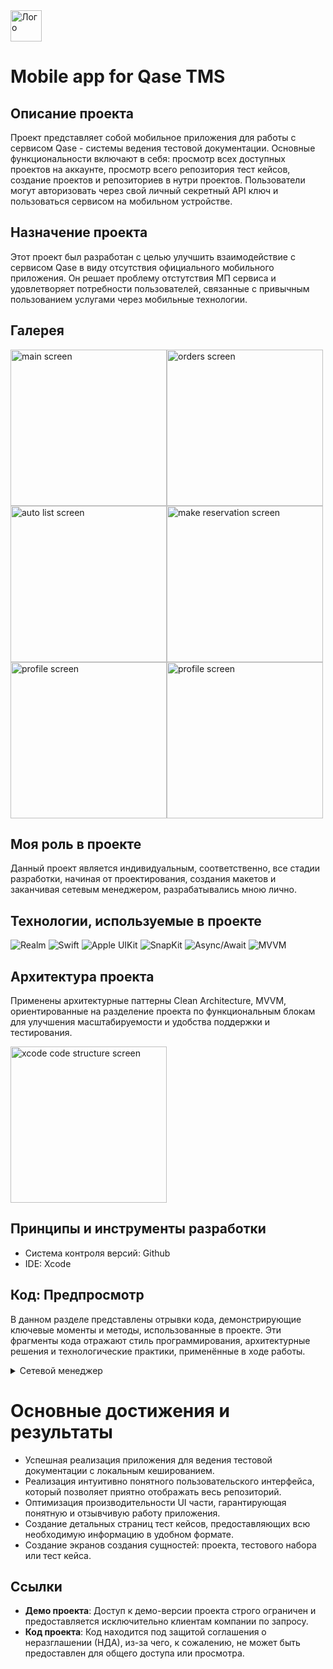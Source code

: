 <img src="https://github.com/ivn-srg/prtf-qase/blob/main/logo-2.jpeg" alt="Лого" style="width: 50px; height: 50px;"/>

# Mobile app for Qase TMS 

## Описание проекта

Проект представляет собой мобильное приложения для работы с сервисом Qase - системы ведения тестовой документации. Основные функциональности включают в себя: просмотр всех доступных проектов на аккаунте, просмотр всего репозитория тест кейсов, создание проектов и репозиториев в нутри проектов. Пользователи могут авторизовать через свой личный секретный API ключ и пользоваться сервисом на мобильном устройстве.

## Назначение проекта

Этот проект был разработан с целью улучшить взаимодействие с сервисом Qase в виду отсутствия официального мобильного приложения. Он решает проблему отстутствия МП сервиса и удовлетворяет потребности пользователей, связанные с привычным пользованием услугами через мобильные технологии.

## Галерея
<img src="https://github.com/ivn-srg/prtf-qase/blob/main/Simulator%20Screenshot%20-%20iPhone%2016%20Pro%20-%202024-11-05%20at%2017.39.58.png" alt="main screen" width="250"><img src="https://github.com/ivn-srg/prtf-qase/blob/main/Simulator%20Screenshot%20-%20iPhone%2016%20Pro%20-%202024-11-05%20at%2017.40.11.png" alt="orders screen" width="250"><img src="https://github.com/ivn-srg/prtf-qase/blob/main/Simulator%20Screenshot%20-%20iPhone%2016%20Pro%20-%202024-11-05%20at%2017.40.22.png" alt="auto list screen" width="250"><img src="https://github.com/ivn-srg/prtf-qase/blob/main/Simulator%20Screenshot%20-%20iPhone%2016%20Pro%20-%202024-11-05%20at%2017.40.30.png" alt="make reservation screen" width="250"><img src="https://github.com/ivn-srg/prtf-qase/blob/main/Simulator%20Screenshot%20-%20iPhone%2016%20Pro%20-%202024-11-05%20at%2017.40.39.png" alt="profile screen" width="250"><img src="https://github.com/ivn-srg/prtf-qase/blob/main/Simulator%20Screenshot%20-%20iPhone%2016%20Pro%20-%202024-11-05%20at%2017.40.44.png" alt="profile screen" width="250">

## Моя роль в проекте

Данный проект является индивидуальным, соответственно, все стадии разработки, начиная от проектирования, создания макетов и заканчивая сетевым менеджером, разрабатывались мною лично.


## Технологии, используемые в проекте

![Realm](https://img.shields.io/badge/Realm-5B8C4A?style=for-the-badge&logo=realm&logoColor=white)
![Swift](https://img.shields.io/badge/Swift-F05138?style=for-the-badge&logo=swift&logoColor=white)
![Apple UIKit](https://img.shields.io/badge/UIKit-007AFF?style=for-the-badge&logo=apple&logoColor=white)
![SnapKit](https://img.shields.io/badge/SnapKit-FF4B30?style=for-the-badge&logo=swift&logoColor=white)
![Async/Await](https://img.shields.io/badge/Async%20Await-4BCB1A?style=for-the-badge&logo=swift&logoColor=white)
![MVVM](https://img.shields.io/badge/MVVM-FF3D00?style=for-the-badge&logo=swift&logoColor=white)

## Архитектура проекта

Применены архитектурные паттерны Clean Architecture, MVVM, ориентированные на разделение проекта по функциональным блокам для улучшения масштабируемости и удобства поддержки и тестирования.

<img src="https://github.com/ivn-srg/prtf-qase/blob/main/Снимок%20экрана%202024-11-05%20в%2018.01.59.png" alt="xcode code structure screen" width="250">


## Принципы и инструменты разработки
- Система контроля версий: Github
- IDE: Xcode

## Код: Предпросмотр

В данном разделе представлены отрывки кода, демонстрирующие ключевые моменты и методы, использованные в проекте. Эти фрагменты кода отражают стиль программирования, архитектурные решения и технологические практики, применённые в ходе работы.

<details>
  <summary>Сетевой менеджер</summary>

    ```swift
    protocol NetworkManager: AnyObject {
    func performRequest<T: Decodable>(
        with data: any Encodable,
        from urlString: String,
        method: HTTPMethod,
        modelType: T.Type
    ) async throws -> T
    
    func makeHTTPRequest<T: Decodable>(
        for request: URLRequest,
        codableModelType: T.Type
    ) async throws -> T
    }

    final class APIManager: NetworkManager {
        static let shared = APIManager()
        
        let DOMEN = "https://api.qase.io/v1"
        
        func performRequest<T: Decodable>(
            with data: any Encodable = Optional<Data>.none,
            from urlString: String,
            method: HTTPMethod,
            modelType: T.Type
        ) async throws -> T {
            guard let url = URL(string: urlString) else { throw APIError.invalidURL }
            
            var request = URLRequest(url: url)
            request.httpMethod = method.rawValue
            request.addValue(TOKEN, forHTTPHeaderField: "Token")
            
            if !(data is Optional<Data>) {
                let jsonData: Data
                do {
                    jsonData = try JSONEncoder().encode(data)
                } catch let error as EncodingError {
                    throw APIError.serializationError(error)
                }
                request.httpBody = jsonData
                request.addValue("application/json", forHTTPHeaderField: "content-type")
            }
            
            if method == .delete || method == .get {
                request.addValue("application/json", forHTTPHeaderField: "accept")
            }
            
            return try await makeHTTPRequest(for: request, codableModelType: modelType)
        }
        
        internal func makeHTTPRequest<T: Decodable>(
            for request: URLRequest,
            codableModelType: T.Type
        ) async throws -> T {
            do {
                let (data, _) = try await URLSession.shared.data(for: request)
                do {
                    let result = try JSONDecoder().decode(codableModelType, from: data)
                    return result
                } catch {
                    let errorModel = try JSONDecoder().decode(ResponseWithErrorModel.self, from: data)
                    let errorMessage = StringError(errorModel.errorMessage)
                    throw APIError.parsingError(errorMessage)
                }
            } catch let error as DecodingError {
                throw APIError.parsingError(error)
            } catch let error as URLError {
                switch error.code {
                case .notConnectedToInternet:
                    throw APIError.noInternetConnection
                case .timedOut:
                    throw APIError.timeout
                default:
                    throw APIError.otherNetworkError(error)
                }
            } catch {
                throw APIError.otherNetworkError(error)
            }
        }
        
        func formUrlString(
            APIMethod: APIEndpoint,
            codeOfProject: String?,
            limit: Int?,
            offset: Int?,
            parentSuite: ParentSuite?,
            caseId: Int?
        ) -> String? {
            
            switch APIMethod {
            case .project:
                if let limit = limit, let offset = offset {
                    return "\(DOMEN)/project?limit=\(limit)&offset=\(offset)"
                } else if let codeOfProject = codeOfProject {
                    return "\(DOMEN)/project/\(codeOfProject)"
                } else {
                    return "\(DOMEN)/project"
                }
            case .suites:
                guard let codeOfProject = codeOfProject else { return nil }
                guard let limit = limit, let offset = offset else {
                    return "\(DOMEN)/suite/\(codeOfProject)"
                }
                guard let parentSuite = parentSuite else {
                    return "\(DOMEN)/suite/\(codeOfProject)?limit=\(limit)&offset=\(offset)"
                }
                guard
                    let searchSuiteString = parentSuite.title.addingPercentEncoding(withAllowedCharacters: .urlHostAllowed)
                else { return nil }
                
                return "\(DOMEN)/suite/\(codeOfProject)?search=\"\(searchSuiteString)\"&limit=\(limit)&offset=\(offset)"
            case .cases:
                guard let codeOfProject = codeOfProject else { return nil }
                guard let limit = limit, let offset = offset else {
                    return "\(DOMEN)/case/\(codeOfProject)"
                }
                guard let parentSuite = parentSuite else {
                    return "\(DOMEN)/case/\(codeOfProject)?limit=\(limit)&offset=\(offset)"
                }
                
                return "\(DOMEN)/case/\(codeOfProject)?suite_id=\(parentSuite.id)&limit=\(limit)&offset=\(offset)"
            case .openedCase:
                guard let codeOfProject = codeOfProject else { return nil }
                guard let caseId = caseId else { return nil }
                
                return "\(DOMEN)/case/\(codeOfProject)/\(caseId)"
            }
        }
    }

    enum APIError: Error {
        case invalidURL, parsingError(Error), serializationError(Error), noInternetConnection, timeout, otherNetworkError(Error)
    }

    enum HTTPMethod: String {
        case get = "GET"
        case post = "POST"
        case patch = "PATCH"
        case delete = "DELETE"
    }

    enum APIEndpoint: String, CaseIterable {
        case project = "project"
        case suites = "suite"
        case cases = "case"
        case openedCase = ""
        
        func returnAllEnumCases() -> [String] {
            var listOfCases = [String]()
            
            for caseValue in APIEndpoint.allCases {
                listOfCases.append(caseValue.rawValue)
            }
            
            return listOfCases
        }
    }

    struct StringError: Error {
        let message: String
        
        init(_ message: String) {
            self.message = message
        }
    }

    extension StringError: LocalizedError {
        var errorDescription: String? {
            return message
        }
    }
  ```
</details>

<details>
  <summary>Экран со списком тест кейсов</summary>

  ```swift
  import UIKit

  final class SuitesAndCasesTableViewController: UIViewController {

      var viewModel: SuitesAndCasesViewModel
      
      // MARK: - UI
      
      private lazy var tableVw: UITableView = {
          let tv = UITableView()
          tv.translatesAutoresizingMaskIntoConstraints = false
          tv.rowHeight = UITableView.automaticDimension
          tv.estimatedRowHeight = 44
          tv.register(SuitesAndCasesTableViewCell.self, forCellReuseIdentifier: SuitesAndCasesTableViewCell.cellId)
          return tv
      }()
      
      private let emptyDataLabel: UILabel = {
          let label = UILabel()
          label.translatesAutoresizingMaskIntoConstraints = false
          label.text = "There's nothing here yet 🙁"
          label.textAlignment = .center
          label.textColor = .gray
          label.numberOfLines = 0
          label.isHidden = true
          return label
      }()
      
      // MARK: - Lifecycles
      
      init(parentSuite: ParentSuite? = nil) {
          self.viewModel = parentSuite != nil ? SuitesAndCasesViewModel(parentSuite: parentSuite) : SuitesAndCasesViewModel()
          super.init(nibName: nil, bundle: nil)
      }
      
      required init?(coder: NSCoder) {
          fatalError("init(coder:) has not been implemented")
      }
      
      override func viewDidLoad() {
          super.viewDidLoad()
          
          viewModel.delegate = self
          setupTableView()
          navigationItem.rightBarButtonItem = UIBarButtonItem(barButtonSystemItem: .add, target: self, action: #selector(addNewEntity))
      }
      
      override func viewWillAppear(_ animated: Bool) {
          super.viewWillAppear(true)
          viewModel.requestEntitiesData()
      }
      
      // MARK: - Setuping UI for tableView
      func setupTableView() {
          view.backgroundColor = AppTheme.bgPrimaryColor
          title = viewModel.parentSuite == nil ? PROJECT_NAME
          : self.viewModel.suitesAndCaseData.filter( {$0.isSuites && $0.id == self.viewModel.parentSuite?.id} ).first?.title
          
          tableVw.delegate = self
          tableVw.dataSource = self
          
          view.addSubview(tableVw)
          tableVw.addSubview(emptyDataLabel)
          
          tableVw.snp.makeConstraints {
              $0.edges.equalTo(view.safeAreaLayoutGuide.snp.edges)
          }
          emptyDataLabel.snp.makeConstraints {
              $0.center.equalToSuperview()
          }
      }
      
      private func updateEmptyDataLabelVisibility() {
          emptyDataLabel.isHidden = viewModel.countOfRows() > 0
      }
      
      // MARK: - @objc funcs
      @objc func addNewEntity() {
          let vc = CreateSuiteOrCaseViewController(viewModel: .init())
          vc.modalPresentationStyle = .fullScreen
          present(vc, animated: true)
      }
  }

  // MARK: - UpdateTableViewProtocol
  extension SuitesAndCasesTableViewController: UpdateTableViewProtocol {
      func updateTableView() {
          DispatchQueue.main.async {
              self.tableVw.reloadData()
          }
      }
  }

  // MARK: - NextViewControllerPusher
  extension SuitesAndCasesTableViewController: NextViewControllerPusher {
      func pushToNextVC(to item: Int?) {
          guard let item = item else { return }
          let vc: UIViewController
          let parentSuite = ParentSuite(id: viewModel.suitesAndCaseData[item].id, title: viewModel.suitesAndCaseData[item].title)
          let caseItem = viewModel.suitesAndCaseData[item]
          
          if viewModel.suitesAndCaseData[item].isSuites {
              vc = SuitesAndCasesTableViewController(parentSuite: parentSuite)
          } else {
              vc = DetailTabBarController(caseId: caseItem.id)
          }
          self.navigationController?.pushViewController(vc, animated: true)
      }
  }

  // MARK: - Table view data source
  extension SuitesAndCasesTableViewController: UITableViewDataSource {
      
      func numberOfSections(in tableView: UITableView) -> Int {
          updateEmptyDataLabelVisibility()
          return viewModel.suitesAndCaseData.count > 0 ? 1 : 0
      }
      
      func tableView(_ tableView: UITableView, titleForHeaderInSection section: Int) -> String? {
          title
      }
      
      func tableView(_ tableView: UITableView, numberOfRowsInSection section: Int) -> Int {
          viewModel.countOfRows()
      }
      
      func tableView(_ tableView: UITableView, cellForRowAt indexPath: IndexPath) -> UITableViewCell {
          guard let cell = tableView.dequeueReusableCell(withIdentifier: SuitesAndCasesTableViewCell.cellId, for: indexPath) as? SuitesAndCasesTableViewCell else { return UITableViewCell() }
          
          let dataForCell = viewModel.suitesAndCaseData[indexPath.row]
          cell.configure(with: dataForCell)
          
          return cell
          
      }
      
      func tableView(_ tableView: UITableView, didSelectRowAt indexPath: IndexPath) {
          pushToNextVC(to: indexPath.row)
      }
  }

  extension SuitesAndCasesTableViewController: UITableViewDelegate {
      func tableView(_ tableView: UITableView, estimatedHeightForRowAt indexPath: IndexPath) -> CGFloat {
          return UITableView.automaticDimension
      }
  }
  ```
</details>

# Основные достижения и результаты

- Успешная реализация приложения для ведения тестовой документации с локальным кешированием.
- Реализация интуитивно понятного пользовательского интерфейса, который позволяет приятно отображать весь репозиторий.
- Оптимизация производительности UI части, гарантирующая понятную и отзывчивую работу приложения.
- Создание детальных страниц тест кейсов, предоставляющих всю необходимую информацию в удобном формате.
- Создание экранов создания сущностей: проекта, тестового набора или тест кейса.

## Ссылки

- **Демо проекта**: Доступ к демо-версии проекта строго ограничен и предоставляется исключительно клиентам компании по запросу.
- **Код проекта**: Код находится под защитой соглашения о неразглашении (НДА), из-за чего, к сожалению, не может быть предоставлен для общего доступа или просмотра.
